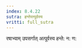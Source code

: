 ```yaml
---
index: 8.4.22
sutra: हन्तेरत्पूर्वस्य
vritti: full_sutra
---
```


रषाभ्याम् उपसर्गात् अत्पूर्वस्य हन्ते: न: ण: 